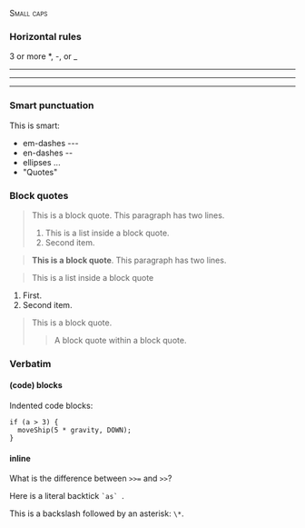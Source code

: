 <span style="font-variant:small-caps;">Small caps</span>

### Horizontal rules

3 or more \*, \-, or _

*  *  *  *

---------------

___

### Smart punctuation

This is smart:

* em-dashes ---
* en-dashes --
* ellipses ...
* "Quotes"

### Block quotes

> This is a block quote. This
> paragraph has two lines.
>
> 1. This is a list inside a block quote.
> 2. Second item.

> **This is a block quote**. This
paragraph has two lines.

> This is a list inside a block quote
1. First.
2. Second item.

> This is a block quote.
>
> > A block quote within a block quote.

### Verbatim

#### (code) blocks

Indented code blocks:

    if (a > 3) {
      moveShip(5 * gravity, DOWN);
    }

#### inline

What is the difference between `>>=` and `>>`?

Here is a literal backtick `` `as`  ``.

This is a backslash followed by an asterisk: `\*`.
